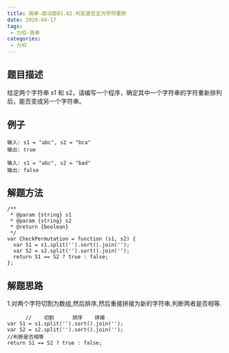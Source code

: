 ```yaml
---
title: 简单-面试题01.02.判定是否互为字符重排
date: 2020-04-17
tags:
 - 力扣-简单
categories: 
 - 力扣
---
```

## 题目描述
给定两个字符串 s1 和 s2，请编写一个程序，确定其中一个字符串的字符重新排列后，能否变成另一个字符串。
## 例子
```
输入: s1 = "abc", s2 = "bca"
输出: true

```
```
输入: s1 = "abc", s2 = "bad"
输出: false
```
## 解题方法

```
/**
 * @param {string} s1
 * @param {string} s2
 * @return {boolean}
 */
var CheckPermutation = function (s1, s2) {
  var S1 = s1.split('').sort().join('');
  var S2 = s2.split('').sort().join('');
  return S1 == S2 ? true : false;
};
```
## 解题思路
1.对两个字符切割为数组,然后排序,然后重接拼接为新的字符串,判断两者是否相等.

```
      //    切割      排序    拼接
var S1 = s1.split('').sort().join('');
var S2 = s2.split('').sort().join('');
//判断是否相等
return S1 == S2 ? true : false;
```